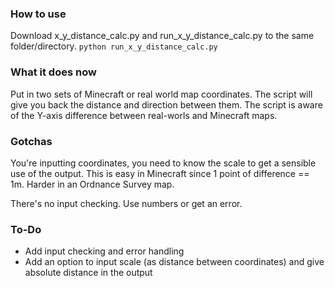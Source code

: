 ### How to use ###

Download x_y_distance_calc.py and run_x_y_distance_calc.py to the same folder/directory. `python run_x_y_distance_calc.py`

### What it does now ###

Put in two sets of Minecraft or real world map coordinates. The script will give you back the distance and direction between them. The script is aware of the Y-axis difference between real-worls and Minecraft maps.

### Gotchas ###

You're inputting coordinates, you need to know the scale to get a sensible use of the output. This is easy in Minecraft since 1 point of difference == 1m. Harder in an Ordnance Survey map.

There's no input checking. Use numbers or get an error.

### To-Do ###

* Add input checking and error handling
* Add an option to input scale (as distance between coordinates) and give absolute distance in the output

